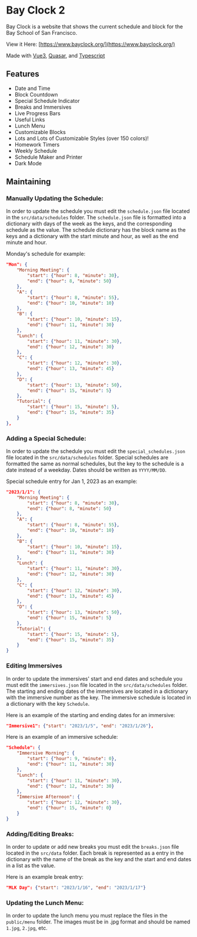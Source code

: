 # Bay Clock 2

Bay Clock is a website that shows the current schedule and block for the Bay School of San Francisco.

View it Here: [https://www.bayclock.org/](https://www.bayclock.org/)

Made with [Vue3](https://vuejs.org/), [Quasar](https://quasar.dev/), and [Typescript](https://www.typescriptlang.org/)

## Features

- Date and Time
- Block Countdown
- Special Schedule Indicator
- Breaks and Immersives
- Live Progress Bars
- Useful Links
- Lunch Menu
- Customizable Blocks
- Lots and Lots of Customizable Styles (over 150 colors)!
- Homework Timers
- Weekly Schedule
- Schedule Maker and Printer
- Dark Mode

## Maintaining

### Manually Updating the Schedule:

In order to update the schedule you must edit the `schedule.json` file located in the `src/data/schedules` folder. The `schedule.json` file is formatted into a dictionary with days of the week as the keys, and the corresponding schedule as the value. The schedule dictionary has the block name as the keys and a dictionary with the start minute and hour, as well as the end minute and hour.

Monday's schedule for example:
````json
"Mon": {
    "Morning Meeting": {
        "start": {"hour": 8, "minute": 30},
        "end": {"hour": 8, "minute": 50}
    },
    "A": {
        "start": {"hour": 8, "minute": 55},
        "end": {"hour": 10, "minute": 10}
    },
    "B": {
        "start": {"hour": 10, "minute": 15},
        "end": {"hour": 11, "minute": 30}
    },
    "Lunch": {
        "start": {"hour": 11, "minute": 30},
        "end": {"hour": 12, "minute": 30}
    },
    "C": {
        "start": {"hour": 12, "minute": 30},
        "end": {"hour": 13, "minute": 45}
    },
    "D": {
        "start": {"hour": 13, "minute": 50},
        "end": {"hour": 15, "minute": 5}
    },
    "Tutorial": {
        "start": {"hour": 15, "minute": 5},
        "end": {"hour": 15, "minute": 35}
    }
},
````
### Adding a Special Schedule:
In order to update the schedule you must edit the `special_schedules.json` file located in the `src/data/schedules` folder. Special schedules are formatted the same as normal schedules, but the key to the schedule is a date instead of a weekday. Dates should be written as `YYYY/MM/DD`.

Special schedule entry for Jan 1, 2023 as an example:
```json
"2023/1/1": {
    "Morning Meeting": {
        "start": {"hour": 8, "minute": 30},
        "end": {"hour": 8, "minute": 50}
    },
    "A": {
        "start": {"hour": 8, "minute": 55},
        "end": {"hour": 10, "minute": 10}
    },
    "B": {
        "start": {"hour": 10, "minute": 15},
        "end": {"hour": 11, "minute": 30}
    },
    "Lunch": {
        "start": {"hour": 11, "minute": 30},
        "end": {"hour": 12, "minute": 30}
    },
    "C": {
        "start": {"hour": 12, "minute": 30},
        "end": {"hour": 13, "minute": 45}
    },
    "D": {
        "start": {"hour": 13, "minute": 50},
        "end": {"hour": 15, "minute": 5}
    },
    "Tutorial": {
        "start": {"hour": 15, "minute": 5},
        "end": {"hour": 15, "minute": 35}
    }
}
```
### Editing Immersives
In order to update the immersives' start and end dates and schedule you must edit the `immersives.json` file located in the `src/data/schedules` folder. The starting and ending dates of the immersives are located in a dictionary with the immersive number as the key. The immersive schedule is located in a dictionary with the key `Schedule`.

Here is an example of the starting and ending dates for an immersive:
```json
"Immersive1": {"start": "2023/1/5", "end": "2023/1/26"},
```
Here is an example of an immersive schedule:
```json
"Schedule": {
    "Immersive Morning": {
        "start": {"hour": 9, "minute": 0},
        "end": {"hour": 11, "minute": 30}
    },
    "Lunch": {
        "start": {"hour": 11, "minute": 30},
        "end": {"hour": 12, "minute": 30}
    },
    "Immersive Afternoon": {
        "start": {"hour": 12, "minute": 30},
        "end": {"hour": 15, "minute": 0}
    }
}
```
### Adding/Editing Breaks:
In order to update  or add new breaks you must edit the `breaks.json` file located in the `src/data` folder. Each break is represented as a entry in the dictionary with the name of the break as the key and the start and end dates in a list as the value.

Here is an example break entry:
```json
"MLK Day": {"start": "2023/1/16", "end": "2023/1/17"}
```

### Updating the Lunch Menu:
In order to update the lunch menu you must replace the files in the `public/menu` folder. The images must be in .jpg format and should be named `1.jpg`, `2.jpg`, etc.

